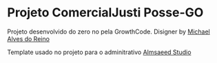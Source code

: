 # Projeto ComercialJusti Posse-GO

Projeto desenvolvido do zero no pela GrowthCode. Disigner by [Michael Alves do Reino](https://www.instagram.com/michael_reii/?hl=pt-br/michaelalves)

Template usado no projeto para o adminitrativo [Almsaeed Studio](https://almsaeedstudio.com)
